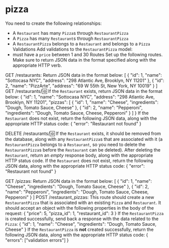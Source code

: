 # pizza

You need to create the following relationships:

- A `Restaurant` has many `Pizza`s through `RestaurantPizza`
- A `Pizza` has many `Restaurant`s through `RestaurantPizza`
- A `RestaurantPizza` belongs to a `Restaurant` and belongs to a `Pizza`
  Validations
  Add validations to the `RestaurantPizza` model:
- must have a `price` between 1 and 30
  Routes
  Set up the following routes. Make sure to return JSON data in the format specified along with the appropriate HTTP verb.

GET /restaurants:
Return JSON data in the format below:
[
{
"id": 1,
"name": "Sottocasa NYC",
"address": "298 Atlantic Ave, Brooklyn, NY 11201"
},
{
"id": 2,
"name": "PizzArte",
"address": "69 W 55th St, New York, NY 10019"
}
]
GET /restaurants/:id:
If the `Restaurant` exists, return JSON data in the format below:
{
"id": 1,
"name": "Sottocasa NYC",
"address": "298 Atlantic Ave, Brooklyn, NY 11201",
"pizzas": [
{
"id": 1,
"name": "Cheese",
"ingredients": "Dough, Tomato Sauce, Cheese"
},
{
"id": 2,
"name": "Pepperoni",
"ingredients": "Dough, Tomato Sauce, Cheese, Pepperoni"
}
]
}
If the `Restaurant` does not exist, return the following JSON data, along with the appropriate HTTP status code:
{
"error": "Restaurant not found"
}

DELETE /restaurants/:id:
If the `Restaurant` exists, it should be removed from the database, along with any `RestaurantPizza`s that are associated with it (a `RestaurantPizza` belongs to a `Restaurant`, so you need to delete the `RestaurantPizza`s before the `Restaurant` can be deleted).
After deleting the `Restaurant`, return an _empty_ response body, along with the appropriate HTTP status code.
If the `Restaurant` does not exist, return the following JSON data, along with the appropriate HTTP status code:
{
"error": "Restaurant not found"
}

GET /pizzas:
Return JSON data in the format below:
[
{
"id": 1,
"name": "Cheese",
"ingredients": "Dough, Tomato Sauce, Cheese"
},
{
"id": 2,
"name": "Pepperoni",
"ingredients": "Dough, Tomato Sauce, Cheese, Pepperoni"
}
]
POST /restaurant_pizzas:
This route should create a new `RestaurantPizza` that is associated with an existing `Pizza` and `Restaurant`. It should accept an object with the following properties in the body of the request:
{
"price": 5,
"pizza_id": 1,
"restaurant_id": 3
}
If the `RestaurantPizza` is created successfully, send back a response with the data related to the `Pizza`:
{
"id": 1,
"name": "Cheese",
"ingredients": "Dough, Tomato Sauce, Cheese"
}
If the `RestaurantPizza` is **not** created successfully, return the following JSON data, along with the appropriate HTTP status code:
{
"errors": ["validation errors"]
}

